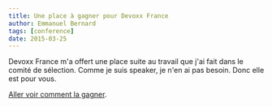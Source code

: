 ```yaml
---
title: Une place à gagner pour Devoxx France
author: Emmanuel Bernard
tags: [conference]
date: 2015-03-25
---
```

Devoxx France m'a offert une place suite au travail que j'ai fait dans le comité de sélection.
Comme je suis speaker, je n'en ai pas besoin.
Donc elle est pour vous.

[Aller voir comment la gagner](http://in.relation.to/Bloggers/EntreDevoxxFranceGagnerFreePassForDevoxxFrance).
